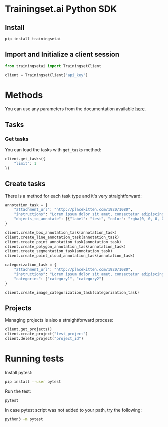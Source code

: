 # Trainingset.ai Python SDK

## Install

```sh
pip install trainingsetai
```

## Import and Initialize a client session

```python
from trainingsetai import TrainingsetClient

client = TrainingsetClient("api_key")
```

# Methods

You can use any parameters from the documentation available [here](https://documenter.getpostman.com/view/10426338/Szf9V75M?version=latest).

## Tasks

### Get tasks

You can load the tasks with `get_tasks` method:

```python
client.get_tasks({
    "limit": 1
})
```

## Create tasks

There is a method for each task type and it's very straightforward:

```python
annotation_task = {
    "attachment_url": "http://placekitten.com/1920/1080",
    "instructions": "Lorem ipsum dolor sit amet, consectetur adipiscing elit.",
    "objects_to_annotate": [{"label": "test", "color": "rgba(0, 0, 0, 0)"}]
}

client.create_box_annotation_task(annotation_task)
client.create_line_annotation_task(annotation_task)
client.create_point_annotation_task(annotation_task)
client.create_polygon_annotation_task(annotation_task)
client.create_segmentation_task(annotation_task)
client.create_point_cloud_annotation_task(annotation_task)

categorization_task = {
    "attachment_url": "http://placekitten.com/1920/1080",
    "instructions": "Lorem ipsum dolor sit amet, consectetur adipiscing elit.",
    "categories": ["category1", "category2"]
}

client.create_image_categorization_task(categorization_task)
```

## Projects

Managing projects is also a straightforward process:

```python
client.get_projects()
client.create_project("test_project")
client.delete_project("project_id")
```

# Running tests

Install pytest:

```sh
pip install --user pytest
```

Run the test:

```sh
pytest
```

In case pytest script was not added to your path, try the following:

```sh
python3 -m pytest
```
